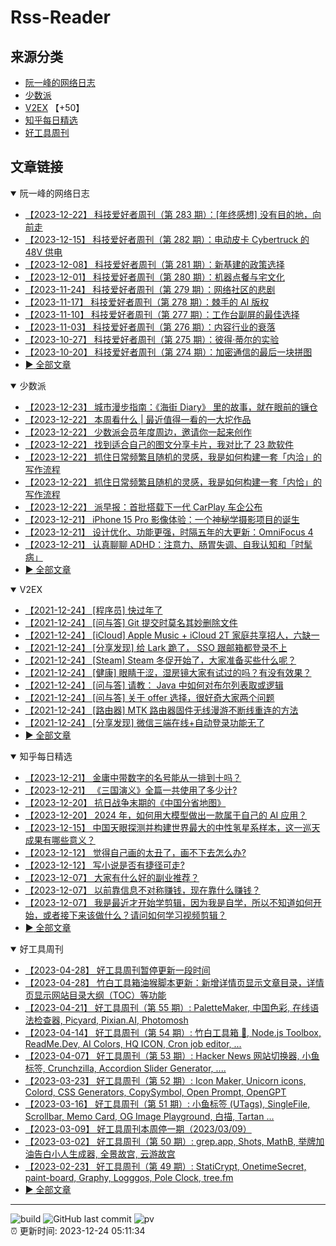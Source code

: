 # Rss-Reader

## 来源分类

* [阮一峰的网络日志](#阮一峰的网络日志)
* [少数派](#少数派)
* [V2EX](#V2EX) 【+50】
* [知乎每日精选](#知乎每日精选)
* [好工具周刊](#好工具周刊)

## 文章链接

<details open>
    <summary id="阮一峰的网络日志">
     阮一峰的网络日志
    </summary>


* [【2023-12-22】 科技爱好者周刊（第 283 期）：[年终感想] 没有目的地，向前走](http://www.ruanyifeng.com/blog/2023/12/weekly-issue-283.html)
* [【2023-12-15】 科技爱好者周刊（第 282 期）：电动皮卡 Cybertruck 的 48V 供电](http://www.ruanyifeng.com/blog/2023/12/weekly-issue-282.html)
* [【2023-12-08】 科技爱好者周刊（第 281 期）：新基建的政策选择](http://www.ruanyifeng.com/blog/2023/12/weekly-issue-281.html)
* [【2023-12-01】 科技爱好者周刊（第 280 期）：机器点餐与宅文化](http://www.ruanyifeng.com/blog/2023/12/weekly-issue-280.html)
* [【2023-11-24】 科技爱好者周刊（第 279 期）：网络社区的悲剧](http://www.ruanyifeng.com/blog/2023/11/weekly-issue-279.html)
* [【2023-11-17】 科技爱好者周刊（第 278 期）：棘手的 AI 版权](http://www.ruanyifeng.com/blog/2023/11/weekly-issue-278.html)
* [【2023-11-10】 科技爱好者周刊（第 277 期）：工作台副屏的最佳选择](http://www.ruanyifeng.com/blog/2023/11/weekly-issue-277.html)
* [【2023-11-03】 科技爱好者周刊（第 276 期）：内容行业的衰落](http://www.ruanyifeng.com/blog/2023/11/weekly-issue-276.html)
* [【2023-10-27】 科技爱好者周刊（第 275 期）：彼得·蒂尔的实验](http://www.ruanyifeng.com/blog/2023/10/weekly-issue-275.html)
* [【2023-10-20】 科技爱好者周刊（第 274 期）：加密通信的最后一块拼图](http://www.ruanyifeng.com/blog/2023/10/weekly-issue-274.html)
* [:arrow_forward: 全部文章](data/阮一峰的网络日志.md)
</details>

<details open>
    <summary id="少数派">
     少数派
    </summary>


* [【2023-12-23】 城市漫步指南：《海街 Diary》 里的故事，就在眼前的镰仓](https://sspai.com/post/84660)
* [【2023-12-22】 本周看什么 | 最近值得一看的一大坨作品](https://sspai.com/post/85272)
* [【2023-12-22】 少数派会员年度周边，邀请你一起来创作](https://sspai.com/prime/story/member-merch-design-2023)
* [【2023-12-22】 找到适合自己的图文分享卡片，我对比了 23 款软件](https://sspai.com/post/85218)
* [【2023-12-22】 抓住日常频繁且随机的灵感，我是如何构建一套「内洽」的写作流程](https://sspai.com/post/84644)
* [【2023-12-22】 抓住日常频繁且随机的灵感，我是如何构建一套「内恰」的写作流程](https://sspai.com/post/84644)
* [【2023-12-22】 派早报：首批搭载下一代 CarPlay 车企公布](https://sspai.com/post/85260)
* [【2023-12-21】 iPhone 15 Pro 影像体验：一个神秘学摄影项目的诞生](https://sspai.com/prime/story/mystical-photography-with-iphone-15-pro)
* [【2023-12-21】 设计优化、功能更强，时隔五年的大更新：OmniFocus 4](https://sspai.com/post/68428)
* [【2023-12-21】 认真聊聊 ADHD：注意力、肠胃失调、自我认知和「时髦病」](https://sspai.com/post/85217)
* [:arrow_forward: 全部文章](data/少数派.md)
</details>

<details open>
    <summary id="V2EX">
     V2EX
    </summary>


* [【2021-12-24】 [程序员] 快过年了](https://www.v2ex.com/t/824201)
* [【2021-12-24】 [问与答] Git 提交时莫名其妙删除文件](https://www.v2ex.com/t/824200)
* [【2021-12-24】 [iCloud] Apple Music + iCloud 2T 家庭共享招人，六缺一](https://www.v2ex.com/t/824199)
* [【2021-12-24】 [分享发现] 给 Lark 跪了， SSO 跟邮箱都登录不上](https://www.v2ex.com/t/824198)
* [【2021-12-24】 [Steam] Steam 冬促开始了，大家准备买些什么呢？](https://www.v2ex.com/t/824197)
* [【2021-12-24】 [健康] 眼睛干涩，湿房镜大家有试过的吗？有没有效果？](https://www.v2ex.com/t/824196)
* [【2021-12-24】 [问与答] 请教： Java 中如何对布尔列表取或逻辑](https://www.v2ex.com/t/824194)
* [【2021-12-24】 [问与答] 关于 offer 选择，很好奇大家两个问题](https://www.v2ex.com/t/824192)
* [【2021-12-24】 [路由器] MTK 路由器固件无线漫游不断线重连的方法](https://www.v2ex.com/t/824191)
* [【2021-12-24】 [分享发现] 微信三端在线+自动登录功能无了](https://www.v2ex.com/t/824190)
* [:arrow_forward: 全部文章](data/V2EX.md)
</details>

<details open>
    <summary id="知乎每日精选">
     知乎每日精选
    </summary>


* [【2023-12-21】 金庸中带数字的名号能从一排到十吗？](http://www.zhihu.com/question/346262327/answer/3333040365?utm_campaign=rss&utm_medium=rss&utm_source=rss&utm_content=title)
* [【2023-12-21】 《三国演义》全篇一共使用了多少计?](http://www.zhihu.com/question/607523853/answer/3085904282?utm_campaign=rss&utm_medium=rss&utm_source=rss&utm_content=title)
* [【2023-12-20】 抗日战争末期的《中国分省地图》](http://zhuanlan.zhihu.com/p/632057864?utm_campaign=rss&utm_medium=rss&utm_source=rss&utm_content=title)
* [【2023-12-20】 2024 年，如何用大模型做出一款属于自己的 AI 应用？](http://www.zhihu.com/question/635320578/answer/3332566660?utm_campaign=rss&utm_medium=rss&utm_source=rss&utm_content=title)
* [【2023-12-15】 中国天眼探测并构建世界最大的中性氢星系样本，这一巡天成果有哪些意义？](http://www.zhihu.com/question/634798604/answer/3325988340?utm_campaign=rss&utm_medium=rss&utm_source=rss&utm_content=title)
* [【2023-12-12】 觉得自己画的太丑了，画不下去怎么办?](http://www.zhihu.com/question/460043107/answer/2969589390?utm_campaign=rss&utm_medium=rss&utm_source=rss&utm_content=title)
* [【2023-12-12】 写小说是否有捷径可走?](http://www.zhihu.com/question/597106509/answer/3217821152?utm_campaign=rss&utm_medium=rss&utm_source=rss&utm_content=title)
* [【2023-12-07】 大家有什么好的副业推荐？](http://zhuanlan.zhihu.com/p/635532252?utm_campaign=rss&utm_medium=rss&utm_source=rss&utm_content=title)
* [【2023-12-07】 以前靠信息不对称赚钱，现在靠什么赚钱？](http://www.zhihu.com/question/268481226/answer/3287552143?utm_campaign=rss&utm_medium=rss&utm_source=rss&utm_content=title)
* [【2023-12-07】 我是最近才开始学剪辑，因为我是自学，所以不知道如何开始，或者接下来该做什么？请问如何学习视频剪辑？](http://www.zhihu.com/question/49034369/answer/2603482012?utm_campaign=rss&utm_medium=rss&utm_source=rss&utm_content=title)
* [:arrow_forward: 全部文章](data/知乎每日精选.md)
</details>

<details open>
    <summary id="好工具周刊">
     好工具周刊
    </summary>


* [【2023-04-28】 好工具周刊暂停更新一段时间](https://bestxtools.zhubai.love/posts/2263527393547292672)
* [【2023-04-28】 竹白工具箱油猴脚本更新：新增详情页显示文章目录，详情页显示网站目录大纲（TOC）等功能](https://bestxtools.zhubai.love/posts/2263527393547292672)
* [【2023-04-21】 好工具周刊（第 55 期）: PaletteMaker, 中国色彩, 在线语法检查器, Picyard, Pixian.AI, Photomosh](https://bestxtools.zhubai.love/posts/2260993907208835072)
* [【2023-04-14】 好工具周刊（第 54 期）: 竹白工具箱 🧰, Node.js Toolbox, ReadMe.Dev, AI Colors, HQ ICON, Cron job editor, ...](https://bestxtools.zhubai.love/posts/2258541502231805952)
* [【2023-04-07】 好工具周刊（第 53 期）: Hacker News 网站切换器, 小鱼标签, Crunchzilla, Accordion Slider Generator, ....](https://bestxtools.zhubai.love/posts/2255931383602020352)
* [【2023-03-23】 好工具周刊（第 52 期）: Icon Maker, Unicorn icons, Colord, CSS Generators, CopySymbol, Open Prompt, OpenGPT](https://bestxtools.zhubai.love/posts/2250649351762280448)
* [【2023-03-16】 好工具周刊（第 51 期）: 小鱼标签 (UTags), SingleFile, Scrollbar, Memo Card, OG Image Playground, 白描, Tartan ...](https://bestxtools.zhubai.love/posts/2248101999973670912)
* [【2023-03-09】 好工具周刊本周停一期（2023/03/09）](https://bestxtools.zhubai.love/posts/2245516916011892736)
* [【2023-03-02】 好工具周刊（第 50 期）: grep.app, Shots, MathB, 举牌加油告白小人生成器, 全景故宫, 云游故宫](https://bestxtools.zhubai.love/posts/2243018555094687744)
* [【2023-02-23】 好工具周刊（第 49 期）: StatiCrypt, OnetimeSecret, paint-board, Graphy, Logggos, Pole Clock, tree.fm](https://bestxtools.zhubai.love/posts/2240480765706440704)
* [:arrow_forward: 全部文章](data/好工具周刊.md)
</details>


---

![build](https://github.com/LikaiLee/rss-reader/workflows/rss%20reader/badge.svg)
![GitHub last commit](https://img.shields.io/github/last-commit/likailee/rss-reader)
![pv](https://pageview.vercel.app/?github_user=likailee) <br>
:alarm_clock: 更新时间: 2023-12-24 05:11:34